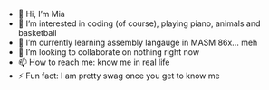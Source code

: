 - 👋 Hi, I’m Mia
- 👀 I’m interested in coding (of course), playing piano, animals and basketball
- 🌱 I’m currently learning assembly langauge in MASM 86x... meh
- 💞️ I’m looking to collaborate on nothing right now
- 📫 How to reach me: know me in real life
- ⚡ Fun fact: I am pretty swag once you get to know me

<!---
Miakpalmer/Miakpalmer is a ✨ special ✨ repository because its `README.md` (this file) appears on your GitHub profile.
You can click the Preview link to take a look at your changes.
--->
